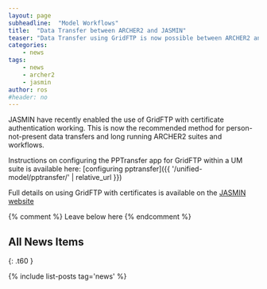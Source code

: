 ```yaml
---
layout: page
subheadline:  "Model Workflows"
title:  "Data Transfer between ARCHER2 and JASMIN"
teaser: "Data Transfer using GridFTP is now possible between ARCHER2 and JASMIN using the serial nodes"
categories:
    - news
tags:
    - news
    - archer2
    - jasmin
author: ros
#header: no
---
```

JASMIN have recently enabled the use of GridFTP with certificate authentication working.  This is now the recommended method for person-not-present data transfers and long running ARCHER2 suites and workflows.

Instructions on configuring the PPTransfer app for GridFTP within a UM suite is available here: [configuring pptransfer]({{ '/unified-model/pptransfer/' | relative_url }})

Full details on using GridFTP with certificates is available on the [JASMIN website](https://help.jasmin.ac.uk/article/4997-transfers-from-archer2)

{% comment %} Leave below here {% endcomment %}
## All News Items
{: .t60 }

{% include list-posts tag='news' %}
